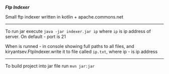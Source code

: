 ***Ftp Indexer***

Small ftp indexer written in kotlin + apache.commons.net

---
To run jar execute
`java -jar indexer.jar ip`
where `ip` is ip address of server. On default - port is 21

When is runned - in console showing full paths to all files, and kiryantsev.FtpIndexer.write it to file called `ip.txt`, where ip - is ip address

---
To build project into jar file run
`mvn jar:jar`
